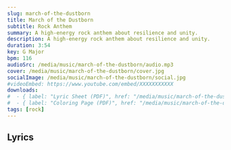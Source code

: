 ```yaml
---
slug: march-of-the-dustborn
title: March of the Dustborn
subtitle: Rock Anthem
summary: A high-energy rock anthem about resilience and unity.
description: A high-energy rock anthem about resilience and unity.
duration: 3:54
key: G Major
bpm: 116
audioSrc: /media/music/march-of-the-dustborn/audio.mp3
cover: /media/music/march-of-the-dustborn/cover.jpg
socialImage: /media/music/march-of-the-dustborn/social.jpg
#videoEmbed: https://www.youtube.com/embed/XXXXXXXXXXX
downloads:
#  - { label: "Lyric Sheet (PDF)", href: "/media/music/march-of-the-dustborn/lyric-sheet.pdf" }
#  - { label: "Coloring Page (PDF)", href: "/media/music/march-of-the-dustborn/coloring-page.pdf" }
tags: [rock]
---
```


## Lyrics

